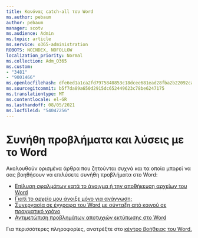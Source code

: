 ```yaml
---
title: Κανόνας catch-all του Word
ms.author: pebaum
author: pebaum
manager: scotv
ms.audience: Admin
ms.topic: article
ms.service: o365-administration
ROBOTS: NOINDEX, NOFOLLOW
localization_priority: Normal
ms.collection: Adm_O365
ms.custom:
- "3481"
- "9001466"
ms.openlocfilehash: dfe6ed1a1ca2fd7975840853c18dcee681ead28fba2b22092ca7edee925c8a62
ms.sourcegitcommit: b5f7da89a650d2915dc652449623c78be6247175
ms.translationtype: MT
ms.contentlocale: el-GR
ms.lasthandoff: 08/05/2021
ms.locfileid: "54047256"
---
```

# <a name="common-issues-and-resolutions-with-word"></a>Συνήθη προβλήματα και λύσεις με το Word

Ακολουθούν ορισμένα άρθρα που ζητούνται συχνά και τα οποία μπορεί να σας βοηθήσουν να επιλύσετε συνήθη προβλήματα στο Word:

- [Επίλυση σφαλμάτων κατά το άνοιγμα ή την αποθήκευση αρχείων του Word](https://docs.microsoft.com/alchemyinsights/errors-opening-or-saving-files)
- [Γιατί το αρχείο μου άνοιξε μόνο για ανάγνωση;](https://support.office.com/article/why-did-my-file-open-read-only-3ab4b792-da50-4b38-8628-14c64e1f1d15)
- [Συνεργασία σε έγγραφα του Word με σύνταξη από κοινού σε πραγματικό χρόνο](https://support.office.com/article/collaborate-on-word-documents-with-real-time-co-authoring-7dd3040c-3f30-4fdd-bab0-8586492a1f1d?wt.mc_id=fsn_word_share_and_coauthor)
- [Αντιμετώπιση προβλημάτων αποτυχιών εκτύπωσης στο Word](https://docs.microsoft.com/office/troubleshoot/word/print-failures-in-word)

Για περισσότερες πληροφορίες, ανατρέξτε στο [κέντρο βοήθειας του Word.](https://support.office.com/word)
